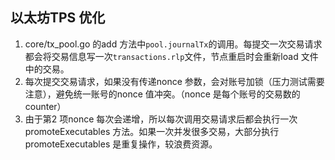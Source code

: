 ## 以太坊TPS 优化

1. core/tx_pool.go 的add 方法中`pool.journalTx`的调用。每提交一次交易请求都会将交易信息写一次`transactions.rlp`文件，节点重启时会重新load 文件中的交易。
2. 每次提交交易请求，如果没有传递nonce 参数，会对账号加锁（压力测试需要注意），避免统一账号的nonce 值冲突。（nonce 是每个账号的交易数的counter）
3. 由于第2 项nonce 每次会递增，所以每次调用交易请求后都会执行一次promoteExecutables 方法。如果一次并发很多交易，大部分执行promoteExecutables 是重复操作，较浪费资源。